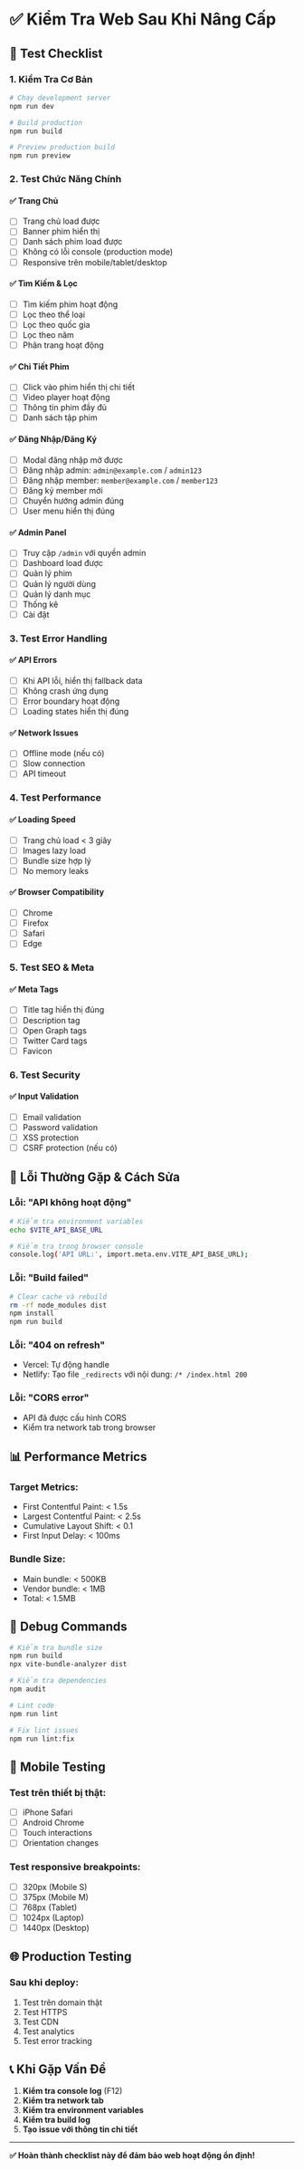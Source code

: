 # ✅ Kiểm Tra Web Sau Khi Nâng Cấp

## 🧪 Test Checklist

### **1. Kiểm Tra Cơ Bản**
```bash
# Chạy development server
npm run dev

# Build production
npm run build

# Preview production build
npm run preview
```

### **2. Test Chức Năng Chính**

#### **✅ Trang Chủ**
- [ ] Trang chủ load được
- [ ] Banner phim hiển thị
- [ ] Danh sách phim load được
- [ ] Không có lỗi console (production mode)
- [ ] Responsive trên mobile/tablet/desktop

#### **✅ Tìm Kiếm & Lọc**
- [ ] Tìm kiếm phim hoạt động
- [ ] Lọc theo thể loại
- [ ] Lọc theo quốc gia
- [ ] Lọc theo năm
- [ ] Phân trang hoạt động

#### **✅ Chi Tiết Phim**
- [ ] Click vào phim hiển thị chi tiết
- [ ] Video player hoạt động
- [ ] Thông tin phim đầy đủ
- [ ] Danh sách tập phim

#### **✅ Đăng Nhập/Đăng Ký**
- [ ] Modal đăng nhập mở được
- [ ] Đăng nhập admin: `admin@example.com` / `admin123`
- [ ] Đăng nhập member: `member@example.com` / `member123`
- [ ] Đăng ký member mới
- [ ] Chuyển hướng admin đúng
- [ ] User menu hiển thị đúng

#### **✅ Admin Panel**
- [ ] Truy cập `/admin` với quyền admin
- [ ] Dashboard load được
- [ ] Quản lý phim
- [ ] Quản lý người dùng
- [ ] Quản lý danh mục
- [ ] Thống kê
- [ ] Cài đặt

### **3. Test Error Handling**

#### **✅ API Errors**
- [ ] Khi API lỗi, hiển thị fallback data
- [ ] Không crash ứng dụng
- [ ] Error boundary hoạt động
- [ ] Loading states hiển thị đúng

#### **✅ Network Issues**
- [ ] Offline mode (nếu có)
- [ ] Slow connection
- [ ] API timeout

### **4. Test Performance**

#### **✅ Loading Speed**
- [ ] Trang chủ load < 3 giây
- [ ] Images lazy load
- [ ] Bundle size hợp lý
- [ ] No memory leaks

#### **✅ Browser Compatibility**
- [ ] Chrome
- [ ] Firefox
- [ ] Safari
- [ ] Edge

### **5. Test SEO & Meta**

#### **✅ Meta Tags**
- [ ] Title tag hiển thị đúng
- [ ] Description tag
- [ ] Open Graph tags
- [ ] Twitter Card tags
- [ ] Favicon

### **6. Test Security**

#### **✅ Input Validation**
- [ ] Email validation
- [ ] Password validation
- [ ] XSS protection
- [ ] CSRF protection (nếu có)

## 🚨 Lỗi Thường Gặp & Cách Sửa

### **Lỗi: "API không hoạt động"**
```bash
# Kiểm tra environment variables
echo $VITE_API_BASE_URL

# Kiểm tra trong browser console
console.log('API URL:', import.meta.env.VITE_API_BASE_URL);
```

### **Lỗi: "Build failed"**
```bash
# Clear cache và rebuild
rm -rf node_modules dist
npm install
npm run build
```

### **Lỗi: "404 on refresh"**
- Vercel: Tự động handle
- Netlify: Tạo file `_redirects` với nội dung: `/* /index.html 200`

### **Lỗi: "CORS error"**
- API đã được cấu hình CORS
- Kiểm tra network tab trong browser

## 📊 Performance Metrics

### **Target Metrics:**
- First Contentful Paint: < 1.5s
- Largest Contentful Paint: < 2.5s
- Cumulative Layout Shift: < 0.1
- First Input Delay: < 100ms

### **Bundle Size:**
- Main bundle: < 500KB
- Vendor bundle: < 1MB
- Total: < 1.5MB

## 🔧 Debug Commands

```bash
# Kiểm tra bundle size
npm run build
npx vite-bundle-analyzer dist

# Kiểm tra dependencies
npm audit

# Lint code
npm run lint

# Fix lint issues
npm run lint:fix
```

## 📱 Mobile Testing

### **Test trên thiết bị thật:**
- [ ] iPhone Safari
- [ ] Android Chrome
- [ ] Touch interactions
- [ ] Orientation changes

### **Test responsive breakpoints:**
- [ ] 320px (Mobile S)
- [ ] 375px (Mobile M)
- [ ] 768px (Tablet)
- [ ] 1024px (Laptop)
- [ ] 1440px (Desktop)

## 🌐 Production Testing

### **Sau khi deploy:**
1. Test trên domain thật
2. Test HTTPS
3. Test CDN
4. Test analytics
5. Test error tracking

## 📞 Khi Gặp Vấn Đề

1. **Kiểm tra console log** (F12)
2. **Kiểm tra network tab**
3. **Kiểm tra environment variables**
4. **Kiểm tra build log**
5. **Tạo issue với thông tin chi tiết**

---

**✅ Hoàn thành checklist này để đảm bảo web hoạt động ổn định!**

